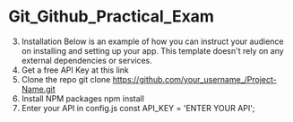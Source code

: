# Git_Github_Practical_Exam
3. Installation
Below is an example of how you can instruct your audience on installing and setting up your
app. This template doesn't rely on any external dependencies or services.
1. Get a free API Key at this link
2. Clone the repo
git clone https://github.com/your_username_/Project-Name.git
3. Install NPM packages
npm install
4. Enter your API in config.js
const API_KEY = 'ENTER YOUR API';